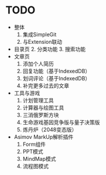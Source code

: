 # TODO

-	整体
	1.	集成SimpleGit
	2.	与Extension联动
-	目录页
	2.	分类功能
	3.	搜索功能
-	文章页
	1.	添加个人简历
	1.	回复功能（基于IndexedDB）
	2.	划词评论（基于IndexedDB）
	3.	补完更多过去的文章
-	工具与游戏
	1.	计划管理工具
	1.	计算器与绘图工具
	3.	三消俄罗斯方块
	4.	生命游戏基因竞争版与量子决策版
	4.	炼丹炉（2048变态版）
-	Asimov MarkUp解析插件
	1.	Form组件
	2.	PPT模式
	3.	MindMap模式
	4.	流程图模式
